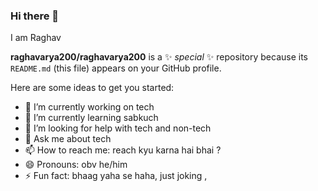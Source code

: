 ### Hi there 👋
I am Raghav

**raghavarya200/raghavarya200** is a ✨ _special_ ✨ repository because its `README.md` (this file) appears on your GitHub profile.

Here are some ideas to get you started:

- 🔭 I’m currently working on tech
- 🌱 I’m currently learning sabkuch
- 🤔 I’m looking for help with tech and non-tech
- 💬 Ask me about tech
- 📫 How to reach me: reach kyu karna hai bhai ?
- 😄 Pronouns: obv he/him
- ⚡ Fun fact: bhaag yaha se haha, just joking ,

